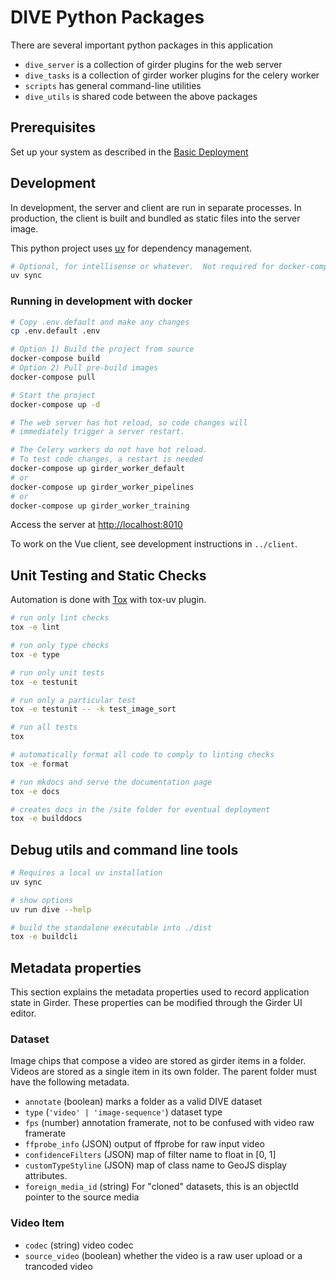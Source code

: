 # DIVE Python Packages

There are several important python packages in this application

* `dive_server` is a collection of girder plugins for the web server
* `dive_tasks` is a collection of girder worker plugins for the celery worker
* `scripts` has general command-line utilities
* `dive_utils` is shared code between the above packages

## Prerequisites

Set up your system as described in the [Basic Deployment](https://kitware.github.io/dive/Deployment-Docker-Compose/)

## Development

In development, the server and client are run in separate processes.  In production, the client is built and bundled as static files into the server image.

This python project uses [uv](https://astral.sh/uv) for dependency management.

```bash
# Optional, for intellisense or whatever.  Not required for docker-compose
uv sync
```

### Running in development with docker

```bash
# Copy .env.default and make any changes
cp .env.default .env

# Option 1) Build the project from source
docker-compose build
# Option 2) Pull pre-build images
docker-compose pull

# Start the project
docker-compose up -d

# The web server has hot reload, so code changes will
# immediately trigger a server restart.

# The Celery workers do not have hot reload.
# To test code changes, a restart is needed
docker-compose up girder_worker_default
# or
docker-compose up girder_worker_pipelines
# or
docker-compose up girder_worker_training
```

Access the server at <http://localhost:8010>

To work on the Vue client, see development instructions in `../client`.

## Unit Testing and Static Checks

Automation is done with [Tox](https://pypi.org/project/tox/) with tox-uv plugin.

```bash
# run only lint checks
tox -e lint

# run only type checks
tox -e type

# run only unit tests
tox -e testunit

# run only a particular test
tox -e testunit -- -k test_image_sort

# run all tests
tox

# automatically format all code to comply to linting checks
tox -e format

# run mkdocs and serve the documentation page
tox -e docs

# creates docs in the /site folder for eventual deployment
tox -e builddocs
```

## Debug utils and command line tools

``` bash
# Requires a local uv installation
uv sync

# show options
uv run dive --help

# build the standalone executable into ./dist
tox -e buildcli
```

## Metadata properties

This section explains the metadata properties used to record application state in Girder.  These properties can be modified through the Girder UI editor.

### Dataset

Image chips that compose a video are stored as girder items in a folder.  Videos are stored as a single item in its own folder.  The parent folder must have the following metadata.

* `annotate` (boolean) marks a folder as a valid DIVE dataset
* `type` (`'video' | 'image-sequence'`) dataset type
* `fps` (number) annotation framerate, not to be confused with video raw framerate
* `ffprobe_info` (JSON) output of ffprobe for raw input video
* `confidenceFilters` (JSON) map of filter name to float in [0, 1]
* `customTypeStyline` (JSON) map of class name to GeoJS display attributes.
* `foreign_media_id` (string) For "cloned" datasets, this is an objectId pointer to the source media

### Video Item

* `codec` (string) video codec
* `source_video` (boolean) whether the video is a raw user upload or a trancoded video
